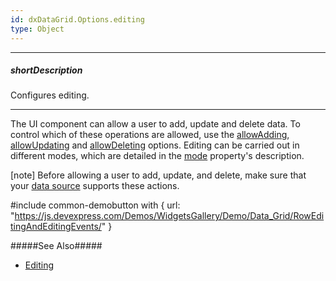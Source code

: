 ```yaml
---
id: dxDataGrid.Options.editing
type: Object
---
```

---
##### shortDescription
Configures editing.

---
The UI component can allow a user to add, update and delete data. To control which of these operations are allowed, use the [allowAdding](/api-reference/10%20UI%20Widgets/dxDataGrid/1%20Configuration/editing/allowAdding.md '{basewidgetpath}/Configuration/editing/#allowAdding'), [allowUpdating](/api-reference/10%20UI%20Widgets/dxDataGrid/1%20Configuration/editing/allowUpdating.md '{basewidgetpath}/Configuration/editing/#allowUpdating') and [allowDeleting](/api-reference/10%20UI%20Widgets/dxDataGrid/1%20Configuration/editing/allowDeleting.md '{basewidgetpath}/Configuration/editing/#allowDeleting') options. Editing can be carried out in different modes, which are detailed in the [mode](/api-reference/10%20UI%20Widgets/dxDataGrid/1%20Configuration/editing/mode.md '{basewidgetpath}/Configuration/editing/#mode') property's description.

[note] Before allowing a user to add, update, and delete, make sure that your [data source](/api-reference/10%20UI%20Widgets/GridBase/1%20Configuration/dataSource.md '{basewidgetpath}/Configuration/#dataSource') supports these actions.

#include common-demobutton with {
    url: "https://js.devexpress.com/Demos/WidgetsGallery/Demo/Data_Grid/RowEditingAndEditingEvents/"
}

#####See Also#####
- [Editing](/concepts/05%20Widgets/DataGrid/20%20Editing '/Documentation/Guide/UI_Components/DataGrid/Editing/')